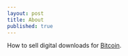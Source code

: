```yaml
---
layout: post
title: About
published: true
---
```

How to sell digital downloads for <a href="http://www.weusecoins.com">Bitcoin</a>.